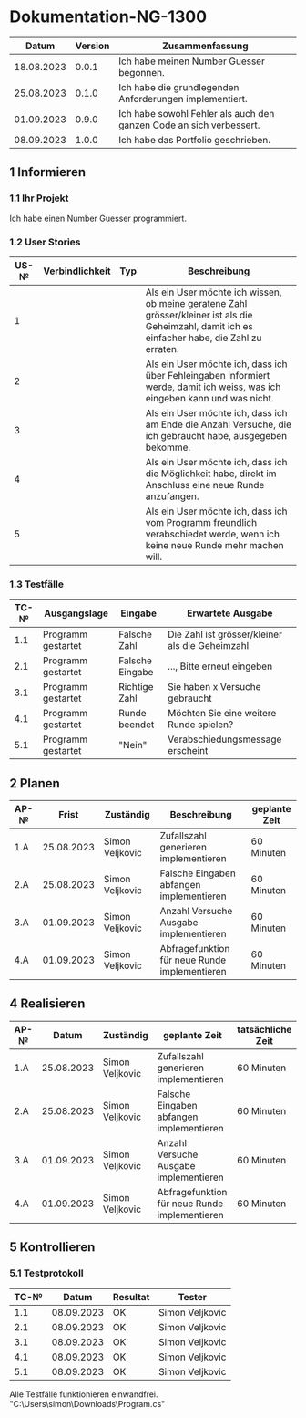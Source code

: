 # Dokumentation-NG-1300

| Datum | Version | Zusammenfassung                                              |
| ----- | ------- | ------------------------------------------------------------ |
| 18.08.2023 | 0.0.1 | Ich habe meinen Number Guesser begonnen. |
| 25.08.2023 | 0.1.0 | Ich habe die grundlegenden Anforderungen implementiert. |
| 01.09.2023 | 0.9.0 | Ich habe sowohl Fehler als auch den ganzen Code an sich verbessert. |
| 08.09.2023 | 1.0.0 | Ich habe das Portfolio geschrieben. |

## 1 Informieren

### 1.1 Ihr Projekt

Ich habe einen Number Guesser programmiert.

### 1.2 User Stories

| US-№ | Verbindlichkeit | Typ  | Beschreibung                       |
| ---- | --------------- | ---- | ---------------------------------- |
| 1    |                 |      | Als ein User möchte ich wissen, ob meine geratene Zahl grösser/kleiner ist als die Geheimzahl, damit ich es einfacher habe, die Zahl zu erraten. |
| 2    |                 |      | Als ein User möchte ich, dass ich über Fehleingaben informiert werde, damit ich weiss, was ich eingeben kann und was nicht. |
| 3    |                 |      | Als ein User möchte ich, dass ich am Ende die Anzahl Versuche, die ich gebraucht habe, ausgegeben bekomme. |
| 4    |                 |      | Als ein User möchte ich, dass ich die Möglichkeit habe, direkt im Anschluss eine neue Runde anzufangen. |
| 5    |                 |      | Als ein User möchte ich, dass ich vom Programm freundlich verabschiedet werde, wenn ich keine neue Runde mehr machen will. |



### 1.3 Testfälle

| TC-№ | Ausgangslage | Eingabe | Erwartete Ausgabe |
| ---- | ------------ | ------- | ----------------- |
| 1.1  | Programm gestartet | Falsche Zahl | Die Zahl ist grösser/kleiner als die Geheimzahl |
| 2.1  | Programm gestartet | Falsche Eingabe | ..., Bitte erneut eingeben |
| 3.1  | Programm gestartet | Richtige Zahl | Sie haben x Versuche gebraucht |
| 4.1  | Programm gestartet | Runde beendet | Möchten Sie eine weitere Runde spielen? |
| 5.1  | Programm gestartet | "Nein" | Verabschiedungsmessage erscheint |



## 2 Planen

| AP-№ | Frist | Zuständig | Beschreibung | geplante Zeit |
| ---- | ----- | --------- | ------------ | ------------- |
| 1.A  | 25.08.2023 | Simon Veljkovic | Zufallszahl generieren implementieren | 60 Minuten |
| 2.A  | 25.08.2023 | Simon Veljkovic | Falsche Eingaben abfangen implementieren | 60 Minuten |
| 3.A  | 01.09.2023 | Simon Veljkovic | Anzahl Versuche Ausgabe implementieren | 60 Minuten |
| 4.A  | 01.09.2023 | Simon Veljkovic | Abfragefunktion für neue Runde implementieren | 60 Minuten |




## 4 Realisieren

| AP-№ | Datum | Zuständig | geplante Zeit | tatsächliche Zeit |
| ---- | ----- | --------- | ------------- | ----------------- |
| 1.A  | 25.08.2023 | Simon Veljkovic | Zufallszahl generieren implementieren | 60 Minuten | 30 Minuten |
| 2.A  | 25.08.2023 | Simon Veljkovic | Falsche Eingaben abfangen implementieren | 60 Minuten | 120 Minuten |
| 3.A  | 01.09.2023 | Simon Veljkovic | Anzahl Versuche Ausgabe implementieren | 60 Minuten | 60 Minuten |
| 4.A  | 01.09.2023 | Simon Veljkovic | Abfragefunktion für neue Runde implementieren | 60 Minuten | 30 Minuten |



## 5 Kontrollieren

### 5.1 Testprotokoll

| TC-№ | Datum | Resultat | Tester |
| ---- | ----- | -------- | ------ |
| 1.1  | 08.09.2023 | OK | Simon Veljkovic |
| 2.1  | 08.09.2023 | OK | Simon Veljkovic |
| 3.1  | 08.09.2023 | OK | Simon Veljkovic |
| 4.1  | 08.09.2023 | OK | Simon Veljkovic |
| 5.1  | 08.09.2023 | OK | Simon Veljkovic |

Alle Testfälle funktionieren einwandfrei.
"C:\Users\simon\Downloads\Program.cs"


